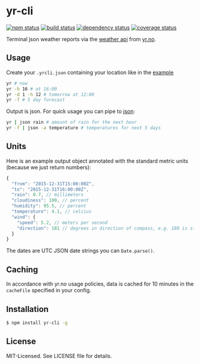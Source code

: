 # yr-cli
[![npm status](http://img.shields.io/npm/v/yr-cli.svg)](https://www.npmjs.org/package/yr-cli)
[![build status](https://secure.travis-ci.org/clux/yr-cli.svg)](http://travis-ci.org/clux/yr-cli)
[![dependency status](https://david-dm.org/clux/yr-cli.svg)](https://david-dm.org/clux/yr-cli)
[![coverage status](http://img.shields.io/coveralls/clux/yr-cli.svg)](https://coveralls.io/r/clux/yr-cli)

Terminal json weather reports via the [weather api](http://api.met.no/weatherapi/locationforecast/1.9/documentation) from [yr.no](http://www.yr.no).

## Usage
Create your `.yrcli.json` containing your location like in the [example](./.yrcli.json)

```bash
yr # now
yr -h 16 # at 16:00
yr -d 1 -h 12 # tomorrow at 12:00
yr -f # 5 day forecast
```

Output is json. For quick usage you can pipe to [json](https://npmjs.org/package/json):

```bash
yr | json rain # amount of rain for the next hour
yr -f | json -a temperature # temperatures for next 5 days
```

## Units
Here is an example output object annotated with the standard metric units (because we just return numbers):

```js
{
  "from": "2015-12-31T15:00:00Z",
  "to": "2015-12-31T16:00:00Z",
  "rain": 0.7, // millimeters
  "cloudiness": 100, // percent
  "humidity": 95.5, // percent
  "temperature": 4.1, // celcius
  "wind": {
    "speed": 5.2, // meters per second
    "direction": 181 // degrees in direction of compass, e.g. 180 is straight south.
  }
}
```

The dates are UTC JSON date strings you can `Date.parse()`.

## Caching
In accordance with yr.no usage policies, data is cached for 10 minutes in the `cacheFile` specified in your config.

## Installation

```bash
$ npm install yr-cli -g
```

## License
MIT-Licensed. See LICENSE file for details.
